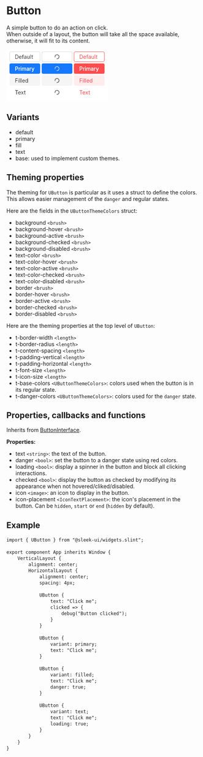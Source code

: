 # Button
A simple button to do an action on click.  
When outside of a layout, the button will take all the space available, otherwise, it will fit to its content.  

![buttons presentation](images/button.png)

## Variants
- default
- primary
- fill
- text
- base: used to implement custom themes.

## Theming properties
The theming for `UButton` is particular as it uses a struct to define the colors.  
This allows easier management of the `danger` and regular states.

Here are the fields in the `UButtonThemeColors` struct:
- background `<brush>`
- background-hover `<brush>`
- background-active `<brush>`
- background-checked `<brush>`
- background-disabled `<brush>`
- text-color `<brush>`
- text-color-hover `<brush>`
- text-color-active `<brush>`
- text-color-checked `<brush>`
- text-color-disabled `<brush>`
- border `<brush>`
- border-hover `<brush>`
- border-active `<brush>`
- border-checked `<brush>`
- border-disabled `<brush>`

Here are the theming properties at the top level of `UButton`:
- t-border-width `<length>`
- t-border-radius `<length>`
- t-content-spacing `<length>`
- t-padding-vertical `<length>`
- t-padding-horizontal `<length>`
- t-font-size `<length>`
- t-icon-size `<length>`
- t-base-colors `<UButtonThemeColors>`: colors used when the button is in its regular state.
- t-danger-colors `<UButtonThemeColors>`: colors used for the `danger` state.

## Properties, callbacks and functions
Inherits from [ButtonInterface](./button-interface.md).  

**Properties:**
- text `<string>`: the text of the button.
- danger `<bool>`: set the button to a danger state using red colors.
- loading `<bool>`: display a spinner in the button and block all clicking interactions.
- checked `<bool>`: display the button as checked by modifying its appearance when not hovered/cliked/disabled.
- icon `<image>`: an icon to display in the button.
- icon-placement `<IconTextPlacement>`: the icon's placement in the button. Can be `hidden`, `start` or `end` (`hidden` by default).

## Example
```slint
import { UButton } from "@sleek-ui/widgets.slint";

export component App inherits Window {
	VerticalLayout {
		alignment: center;
		HorizontalLayout {
			alignment: center;
			spacing: 4px;

			UButton {
				text: "Click me";
				clicked => {
					debug("Button clicked");
				}
			}

			UButton {
				variant: primary;
				text: "Click me";
			}

			UButton {
				variant: filled;
				text: "Click me";
				danger: true;
			}

			UButton {
				variant: text;
				text: "Click me";
				loading: true;
			}
		}
	}
}
```